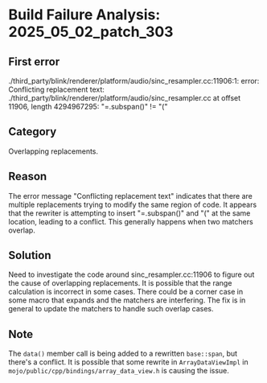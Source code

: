 # Build Failure Analysis: 2025_05_02_patch_303

## First error

./third_party/blink/renderer/platform/audio/sinc_resampler.cc:11906:1: error: Conflicting replacement text: ./third_party/blink/renderer/platform/audio/sinc_resampler.cc at offset 11906, length 4294967295: "=.subspan()" != "("

## Category
Overlapping replacements.

## Reason
The error message "Conflicting replacement text" indicates that there are multiple replacements trying to modify the same region of code. It appears that the rewriter is attempting to insert "=.subspan()" and "(" at the same location, leading to a conflict. This generally happens when two matchers overlap.

## Solution
Need to investigate the code around sinc_resampler.cc:11906 to figure out the cause of overlapping replacements. It is possible that the range calculation is incorrect in some cases. There could be a corner case in some macro that expands and the matchers are interfering. The fix is in general to update the matchers to handle such overlap cases.

## Note
The `data()` member call is being added to a rewritten `base::span`, but there's a conflict. It is possible that some rewrite in `ArrayDataViewImpl` in `mojo/public/cpp/bindings/array_data_view.h` is causing the issue.